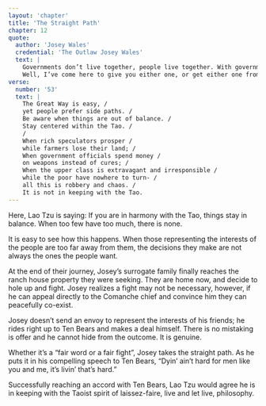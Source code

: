 ```yaml
---
layout: 'chapter'
title: 'The Straight Path'
chapter: 12
quote:
  author: 'Josey Wales'
  credential: 'The Outlaw Josey Wales'
  text: |
    Governments don’t live together, people live together. With governments, you don’t always get a fair word or a fair fight.
    Well, I’ve come here to give you either one, or get either one from you.
verse:
  number: '53'
  text: |
    The Great Way is easy, /
    yet people prefer side paths. /
    Be aware when things are out of balance. /
    Stay centered within the Tao. /
    /
    When rich speculators prosper /
    while farmers lose their land; /
    When government officials spend money /
    on weapons instead of cures; /
    When the upper class is extravagant and irresponsible /
    while the poor have nowhere to turn- /
    all this is robbery and chaos. /
    It is not in keeping with the Tao.
---
```


Here, Lao Tzu is saying: If you are in harmony with the Tao, things stay in balance. When too few have too much, there is none.

It is easy to see how this happens. When those representing the interests of the people are too far away from them, the decisions they make are not always the ones the people want.

At the end of their journey, Josey’s surrogate family finally reaches the ranch house property they were seeking. They are home now, and decide to hole up and fight. Josey realizes a fight may not be necessary, however, if he can appeal directly to the Comanche chief and convince him they can peacefully co-exist.

Josey doesn’t send an envoy to represent the interests of his friends; he rides right up to Ten Bears and makes a deal himself. There is no mistaking is offer and he cannot hide from the outcome. It is genuine.

Whether it’s a “fair word or a fair fight”, Josey takes the straight path. As he puts it in his compelling speech to Ten Bears, “Dyin’ ain’t hard for men like you and me, it’s livin’ that’s hard.”

Successfully reaching an accord with Ten Bears, Lao Tzu would agree he is in keeping with the Taoist spirit of laissez-faire, live and let live, philosophy.
